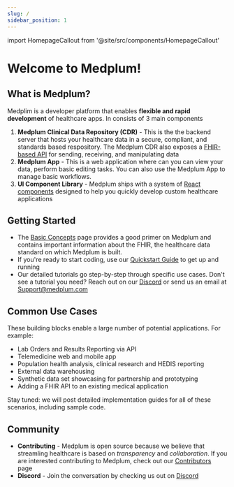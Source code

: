 ```yaml
---
slug: /
sidebar_position: 1
---
```


import HomepageCallout from '@site/src/components/HomepageCallout'

# Welcome to Medplum!

<section className="homepage-grid">
    <HomepageCallout title="Quickstart" body="Write your first medical application in 5 minutes" linkText="Read More" linkRef="/intro" />
    <HomepageCallout title="API Docs" body="Reference documentation about Medplum's client API for reading and writing healthcare data" linkText="Read More" linkRef="/api/overview" />
    <HomepageCallout title="Use Cases" body="See how to apply Medplum against your healthcare problem" linkText="Read More" linkRef="#" />
    <HomepageCallout title="Basic Concepts" body="Learn the basic concepts behind Medplum and the FHIR standard for healthcare data" linkText="Read More" linkRef="#" />
</section>

## What is Medplum?

Medplim is a developer platform that enables **flexible and rapid development** of healthcare apps. In consists of 3 main components

1. **Medplum Clinical Data Repository (CDR)** - This is the the backend server that hosts your healthcare data in a secure, compliant, and standards based respository. The Medplum CDR also exposes a [FHIR-based API](/api/overview) for sending, receiving, and manipulating data
2. **Medplum App** - This is a web application where can you can view your data, perform basic editing tasks. You can also use the Medplum App to manage basic workflows.
3. **UI Component Library** - Medplum ships with a system of [React components](/api/tutorials/react-hello-world/hello-world-part-1) designed to help you quickly develop custom healthcare applications

## Getting Started

- The [Basic Concepts](/intro) page provides a good primer on Medplum and contains important information about the FHIR, the healthcare data standard on which Medplum is built.
- If you're ready to start coding, use our [Quickstart Guide](/api/tutorials/api-basics/create-fhir-data) to get up and running
- Our detailed tutorials go step-by-step through specific use cases. Don't see a tutorial you need? Reach out on our [Discord](https://discord.gg/UBAWwvrVeN) or send us an email at [Support@medplum.com](mailto:support@medplum.com)

## Common Use Cases

These building blocks enable a large number of potential applications. For example:

- Lab Orders and Results Reporting via API
- Telemedicine web and mobile app
- Population health analysis, clinical research and HEDIS reporting
- External data warehousing
- Synthetic data set showcasing for partnership and prototyping
- Adding a FHIR API to an existing medical application

Stay tuned: we will post detailed implementation guides for all of these scenarios, including sample code.

## Community

- **Contributing** - Medplum is open source because we believe that streamling healthcare is based on _transparency_ and _collaboration_. If you are interested contributing to Medplum, check out our [Contributors](/developers/intro) page
- **Discord** - Join the conversation by checking us out on [Discord](https://discord.gg/UBAWwvrVeN)
